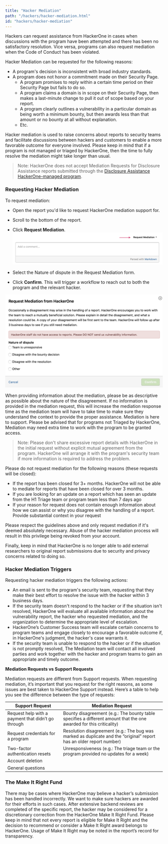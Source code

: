 ```yaml
---
title: "Hacker Mediation"
path: "/hackers/hacker-mediation.html"
id: "hackers/hacker-mediation"
---
```



Hackers can request assistance from HackerOne in cases when discussions with the program have been attempted and there has been no satisfactory resolution. Vice versa, programs can also request mediation when the Code of Conduct has been violated.

Hacker Mediation can be requested for the following reasons:
* A program's decision is inconsistent with broad industry standards.
* A program does not honor a commitment made on their Security Page.
  * A program promises to reply within a certain time period on their Security Page but fails to do so.
  * A program claims a domain is in scope on their Security Page, then makes a last-minute change to pull it out of scope based on your report.
  * A program clearly outlines a vulnerability in a particular domain as being worth a minimum bounty, but then awards less than that amount or no bounty at all without explanation.
  * Etc.

Hacker mediation is used to raise concerns about reports to security teams and facilitate discussions between hackers and customers to enable a more favorable outcome for everyone involved. Please keep in mind that if a program is not managed or triaged by HackerOne, then the time to fully resolve the mediation might take longer than usual.

>Note: HackerOne does not accept Mediation Requests for Disclosure Assistance reports submitted through the [Disclosure Assistance HackerOne-managed program](https://hackerone.com/disclosure-assistance?type=team).

### Requesting Hacker Mediation
To request mediation:
* Open the report you'd like to request HackerOne mediation support for.
* Scroll to the bottom of the report.
* Click **Request Mediation**.
![request mediation button](./images/request-mediation-1.png)

* Select the Nature of dispute in the Request Mediation form.
* Click **Confirm**. This will trigger a workflow to reach out to both the program and the relevant hacker.

![request mediation form](./images/request-mediation-2.png)

When providing information about the mediation, please be as descriptive as possible about the nature of the disagreement. If no information is provided in the mediation request, this will increase the mediation response time as the mediation team will have to take time to make sure they understand the context to provide the proper assistance. Mediation is here to support. Please be advised that for programs not Triaged by HackerOne, Mediation may need extra time to work with the program to be granted access.

>Note: Please don't share excessive report details with HackerOne in the initial request without explicit mutual agreement from the program. HackerOne will arrange it with the program's security team if more information is required to address the problem.

Please do not request mediation for the following reasons (these requests will be closed):
* If the report has been closed for 3+ months. HackerOne will not be able to mediate for reports that have been closed for over 3 months.
* If you are looking for an update on a report which has seen an update from the H1 Triage team or program team less than 7 days ago
* If your reason for request does not contain enough information about how we can assist or why you disagree with the handling of a report. Provide substantial context in your request

Please respect the guidelines above and only request mediation if it's deemed absolutely necessary. Abuse of the hacker mediation process will result in this privilege being revoked from your account.

Finally, keep in mind that HackerOne is no longer able to add external researchers to original report submissions due to security and privacy concerns related to doing so.


### Hacker Mediation Triggers
Requesting hacker mediation triggers the following actions:
* An email is sent to the program's security team, requesting that they make their best effort to resolve the issue with the hacker within 3 business days.
* If the security team doesn't respond to the hacker or if the situation isn't resolved, HackerOne will evaluate all available information about the vulnerability report, the hacker who requested mediation, and the organization to determine the appropriate level of escalation.
* HackerOne’s Customer Success team will escalate certain concerns to program teams and engage closely to encourage a favorable outcome if, in HackerOne's judgment, the hacker's case warrants it.
* If the security team is unable to respond to the hacker or if the situation is not promptly resolved, The Mediation team will contact all involved parties and work together with the hacker and program teams to gain an appropriate and timely outcome.

**Mediation Requests vs Support Requests**

Mediation requests are different from Support requests. When requesting mediation, it’s important that you request for the right reasons, as some issues are best taken to HackerOne Support instead. Here’s a table to help you see the difference between the type of requests:


Support Request | Mediation Request
----------------- | ---------------
Request help with a payment that didn’t go through | Bounty disagreement (e.g.: The bounty table specifies a different amount that the one awarded for this criticality)
Request credentials for a program | Resolution disagreement (e.g.: The bug was marked as duplicate and the “original” report has an older report number)
Two-factor authentication resets | Unresponsiveness (e.g.: The triage team or the program provided no updates for a week)
Account deletion |
General questions |


### The Make It Right Fund
There may be cases where HackerOne may believe a hacker’s submission has been handled incorrectly. We want to make sure hackers are awarded for their efforts in such cases. After extensive backend reviews are completed of the specific report, the hacker may be considered for a discretionary correction from the HackerOne Make It Right Fund. Please keep in mind that not every report is eligible for Make It Right and the decision to recommend or consider a Make It Right award belongs to HackerOne. Usage of Make It Right may be noted in the report’s record for transparency.
